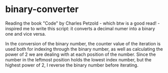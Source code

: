 # binary-converter

Reading the book "Code" by Charles Petzold - which btw is a good read! - inspired me to write this script: it converts a decimal numer into a binary one and vice versa.

In the conversion of the binary number, the counter value of the iteration is used both for indexing through the binary number, as well as calculating the power of 2 we are dealing with at each position of the number. Since the number in the leftmost position holds the lowest index number, but the highest power of 2, I reverse the binary number before iterating.
